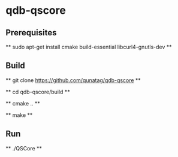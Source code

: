 # qdb-qscore

## Prerequisites

** sudo apt-get install cmake build-essential libcurl4-gnutls-dev **

## Build

** git clone https://github.com/qunatag/qdb-qscore **

** cd qdb-qscore/build **

** cmake .. **

** make **

## Run

** ./QSCore **


